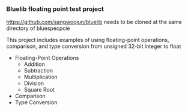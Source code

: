### Bluelib floating point test project

https://github.com/sangwoojun/bluelib needs to be cloned at the same directory of bluespecpcie

This project includes examples of using floating-point operations, comparison, and type conversion from unsigned 32-bit integer to float

* Floating-Point Operations
  * Addition
  * Subtraction
  * Multiplication
  * Division
  * Square Root
* Comparison
* Type Conversion
